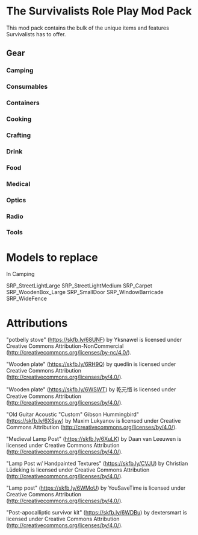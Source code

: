 # The Survivalists Role Play Mod Pack

This mod pack contains the bulk of the unique items and features Survivalists has to offer.

## Gear

### Camping

### Consumables

### Containers

### Cooking

### Crafting

### Drink

### Food

### Medical

### Optics

### Radio

### Tools





# Models to replace

In Camping

SRP_StreetLightLarge
SRP_StreetLightMedium
SRP_Carpet
SRP_WoodenBox_Large
SRP_SmallDoor
SRP_WindowBarricade
SRP_WideFence

# Attributions

"potbelly stove" (https://skfb.ly/68UNF) by Yksnawel is licensed under Creative Commons Attribution-NonCommercial (http://creativecommons.org/licenses/by-nc/4.0/).

"Wooden plate" (https://skfb.ly/6RH9Q) by quedlin is licensed under Creative Commons Attribution (http://creativecommons.org/licenses/by/4.0/).

"Wooden plate" (https://skfb.ly/6WSWT) by 乾元恒 is licensed under Creative Commons Attribution (http://creativecommons.org/licenses/by/4.0/).

"Old Guitar Acoustic "Custom" Gibson Hummingbird" (https://skfb.ly/6XSyw) by Maxim Lukyanov is licensed under Creative Commons Attribution (http://creativecommons.org/licenses/by/4.0/).

"Medieval Lamp Post" (https://skfb.ly/6XuLK) by Daan van Leeuwen is licensed under Creative Commons Attribution (http://creativecommons.org/licenses/by/4.0/).

"Lamp Post w/ Handpainted Textures" (https://skfb.ly/CVJU) by Christian Lüdeking is licensed under Creative Commons Attribution (http://creativecommons.org/licenses/by/4.0/).

"Lamp post" (https://skfb.ly/6WMoU) by YouSaveTime is licensed under Creative Commons Attribution (http://creativecommons.org/licenses/by/4.0/).

"Post-apocalliptic survivor kit" (https://skfb.ly/6WDBu) by dextersmart is licensed under Creative Commons Attribution (http://creativecommons.org/licenses/by/4.0/).